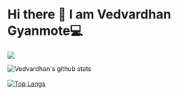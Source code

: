 # Hi there 👋 I am Vedvardhan Gyanmote💻

![](https://komarev.com/ghpvc/?username=ved08&color=red&style=flat-square&label=Viewers)

![Vedvardhan's github stats](https://github-readme-stats.vercel.app/api?username=ved08&show_icons=true)<br><br>
[![Top Langs](https://github-readme-stats.vercel.app/api/top-langs/?username=ved08&&show_icons=true&title_color=151515&icon_color=bb2acf&text_color=151515&bg_color=ffffff)](https://github.com/ved08/)
<!--
**ved08/ved08** is a ✨ _special_ ✨ repository because its `README.md` (this file) appears on your GitHub profile.

Here are some ideas to get you started:

- 🔭 I’m currently working on ...
- 🌱 I’m currently learning ...
- 👯 I’m looking to collaborate on ...
- 🤔 I’m looking for help with ...
- 💬 Ask me about ...
- 📫 How to reach me: ...
- 😄 Pronouns: ...
- ⚡ Fun fact: ...
-->
